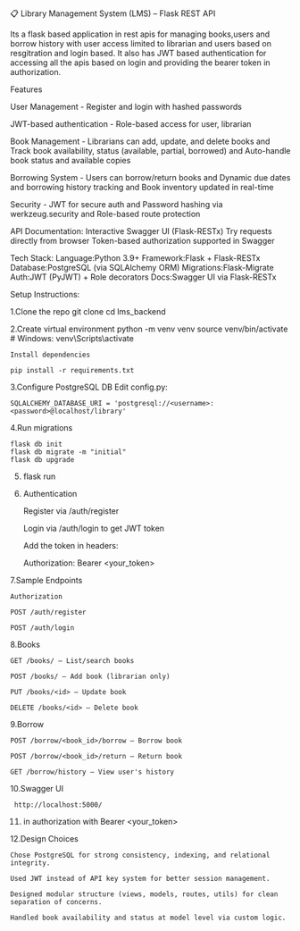 📋 Library Management System (LMS) – Flask REST API


Its a flask based application in rest apis for managing books,users and borrow history with user access limited to librarian and users based on resgitration and login based. It also has JWT based authentication for accessing all the apis based on login and providing the bearer token in authorization.


Features

User Management - Register and login with hashed passwords

JWT-based authentication - Role-based access for user, librarian

Book Management - Librarians can add, update, and delete books and  
    Track book availability, status (available, partial, borrowed) and Auto-handle book status and available copies

Borrowing System - Users can borrow/return books and 
    Dynamic due dates and borrowing history tracking and 
    Book inventory updated in real-time

Security - JWT for secure auth and 
    Password hashing via werkzeug.security and
    Role-based route protection

API Documentation:
    Interactive Swagger UI (Flask-RESTx)
    Try requests directly from browser
    Token-based authorization supported in Swagger

Tech Stack:
    Language:Python 3.9+
    Framework:Flask + Flask-RESTx
    Database:PostgreSQL (via SQLAlchemy ORM)
    Migrations:Flask-Migrate
    Auth:JWT (PyJWT) + Role decorators
    Docs:Swagger UI via Flask-RESTx


Setup Instructions:

1.Clone the repo
    git clone <your-repo-url>
    cd lms_backend

2.Create virtual environment
    python -m venv venv
    source venv/bin/activate  # Windows: venv\Scripts\activate

    Install dependencies

    pip install -r requirements.txt

3.Configure PostgreSQL DB
    Edit config.py:

    SQLALCHEMY_DATABASE_URI = 'postgresql://<username>:<password>@localhost/library'

4.Run migrations

    flask db init
    flask db migrate -m "initial"
    flask db upgrade


5. flask run


6. Authentication

    Register via /auth/register

    Login via /auth/login to get JWT token

    Add the token in headers:

    Authorization: Bearer <your_token>

7.Sample Endpoints

    Authorization

    POST /auth/register

    POST /auth/login

8.Books

    GET /books/ – List/search books

    POST /books/ – Add book (librarian only)

    PUT /books/<id> – Update book

    DELETE /books/<id> – Delete book

9.Borrow

    POST /borrow/<book_id>/borrow – Borrow book

    POST /borrow/<book_id>/return – Return book

    GET /borrow/history – View user's history

10.Swagger UI

     http://localhost:5000/

11. in authorization with Bearer <your_token>

12.Design Choices

    Chose PostgreSQL for strong consistency, indexing, and relational integrity.

    Used JWT instead of API key system for better session management.

    Designed modular structure (views, models, routes, utils) for clean separation of concerns.

    Handled book availability and status at model level via custom logic.


